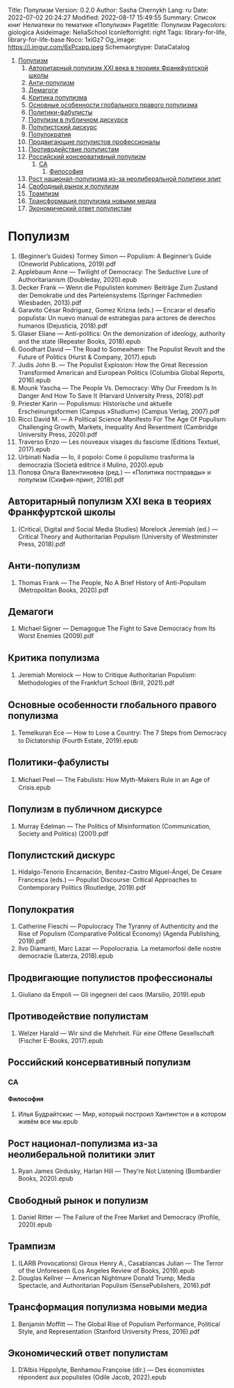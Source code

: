 Title: Популизм
Version: 0.2.0
Author: Sasha Chernykh
Lang: ru
Date: 2022-07-02 20:24:27
Modified: 2022-08-17 15:49:55
Summary: Список книг Нелиатеки по тематике «Популизм»
Pagetitle: Популизм
Pagecolors: giologica
Asideimage: NeliaSchool
Iconleftorright: right
Tags: library-for-life, library-for-life-base
Noco: 1xiGz7
Og_image: https://i.imgur.com/6xPcxpp.jpeg
Schemaorgtype: DataCatalog

<!-- MarkdownTOC -->

1. [Популизм](#Популизм)
	1. [Авторитарный популизм XXI века в теориях Франкфуртской школы](#Авторитарный-популизм-XXI-века-в-теориях-Франкфуртской-школы)
	1. [Анти-популизм](#Анти-популизм)
	1. [Демагоги](#Демагоги)
	1. [Критика популизма](#Критика-популизма)
	1. [Основные особенности глобального правого популизма](#Основные-особенности-глобального-правого-популизма)
	1. [Политики-фабулисты](#Политики-фабулисты)
	1. [Популизм в публичном дискурсе](#Популизм-в-публичном-дискурсе)
	1. [Популистский дискурс](#Популистский-дискурс)
	1. [Популократия](#Популократия)
	1. [Продвигающие популистов профессионалы](#Продвигающие-популистов-профессионалы)
	1. [Противодействие популистам](#Противодействие-популистам)
	1. [Российский консервативный популизм](#Российский-консервативный-популизм)
		1. [CA](#CA)
			1. [Философия](#Философия)
	1. [Рост национал-популизма из-за неолиберальной политики элит](#Рост-национал-популизма-из-за-неолиберальной-политики-элит)
	1. [Свободный рынок и популизм](#Свободный-рынок-и-популизм)
	1. [Трампизм](#Трампизм)
	1. [Трансформация популизма новыми медиа](#Трансформация-популизма-новыми-медиа)
	1. [Экономический ответ популистам](#Экономический-ответ-популистам)

<!-- /MarkdownTOC -->

<a id="Популизм"></a>
# Популизм

1. (Beginner’s Guides) Tormey Simon — Populism꞉ A Beginner’s Guide (Oneworld Publications, 2019).pdf
1. Applebaum Anne — Twilight of Democracy꞉ The Seductive Lure of Authoritarianism (Doubleday, 2020).epub
1. Decker Frank — Wenn die Populisten kommen꞉ Beiträge Zum Zustand der Demokratie und des Parteiensystems (Springer Fachmedien Wiesbaden, 2013).pdf
1. Garavito César Rodríguez, Gomez Krizna (eds.) — Encarar el desafío populista꞉ Un nuevo manual de estrategias para actores de derechos humanos (Dejusticia, 2018).pdf
1. Glaser Eliane — Anti-politics꞉ On the demonization of ideology, authority and the state (Repeater Books, 2018).epub
1. Goodhart David — The Road to Somewhere꞉ The Populist Revolt and the Future of Politics (Hurst & Company, 2017).epub
1. Judis John B. — The Populist Explosion꞉ How the Great Recession Transformed American and European Politics (Columbia Global Reports, 2016).epub
1. Mounk Yascha — The People Vs. Democracy꞉ Why Our Freedom Is In Danger And How To Save It (Harvard University Press, 2018).pdf
1. Priester Karin — Populismus꞉ Historische und aktuelle Erscheinungsformen (Campus »Studium«) (Campus Verlag, 2007).pdf
1. Ricci David M. — A Political Science Manifesto For The Age Of Populism꞉ Challenging Growth, Markets, Inequality And Resentment (Cambridge University Press, 2020).pdf
1. Traverso Enzo — Les nouveaux visages du fascisme (Éditions Textuel, 2017).epub
1. Urbinati Nadia — Io, il popolo꞉ Come il populismo trasforma la democrazia (Società editrice il Mulino, 2020).epub
1. Попова Ольга Валентиновна (ред.) — «Политика постправды» и популизм (Скифия-принт, 2018).pdf

<a id="Авторитарный-популизм-XXI-века-в-теориях-Франкфуртской-школы"></a>
## Авторитарный популизм XXI века в теориях Франкфуртской школы

1. (Critical, Digital and Social Media Studies) Morelock Jeremiah (ed.) — Critical Theory and Authoritarian Populism (University of Westminster Press, 2018).pdf

<a id="Анти-популизм"></a>
## Анти-популизм

1. Thomas Frank — The People, No A Brief History of Anti-Populism (Metropolitan Books, 2020).pdf

<a id="Демагоги"></a>
## Демагоги

1. Michael Signer — Demagogue The Fight to Save Democracy from Its Worst Enemies (2009).pdf

<a id="Критика-популизма"></a>
## Критика популизма

1. Jeremiah Morelock — How to Critique Authoritarian Populism꞉ Methodologies of the Frankfurt School (Brill, 2021).pdf

<a id="Основные-особенности-глобального-правого-популизма"></a>
## Основные особенности глобального правого популизма

1. Temelkuran Ece — How to Lose a Country꞉ The 7 Steps from Democracy to Dictatorship (Fourth Estate, 2019).epub

<a id="Политики-фабулисты"></a>
## Политики-фабулисты

1. Michael Peel — The Fabulists꞉ How Myth-Makers Rule in an Age of Crisis.epub

<a id="Популизм-в-публичном-дискурсе"></a>
## Популизм в публичном дискурсе

1. Murray Edelman — The Politics of Misinformation (Communication, Society and Politics) (2001).pdf

<a id="Популистский-дискурс"></a>
## Популистский дискурс

1. Hidalgo-Tenorio Encarnación, Benítez-Castro Miguel-Ángel, De Cesare Francesca (eds.) — Populist Discourse꞉ Critical Approaches to Contemporary Politics (Routledge, 2019).pdf

<a id="Популократия"></a>
## Популократия

1. Catherine Fieschi — Populocracy The Tyranny of Authenticity and the Rise of Populism (Comparative Political Economy) (Agenda Publishing, 2019).pdf
1. Ilvo Diamanti, Marc Lazar — Popolocrazia. La metamorfosi delle nostre democrazie (Laterza, 2018).epub

<a id="Продвигающие-популистов-профессионалы"></a>
## Продвигающие популистов профессионалы

1. Giuliano da Empoli — Gli ingegneri del caos (Marsilio, 2019).epub

<a id="Противодействие-популистам"></a>
## Противодействие популистам

1. Welzer Harald — Wir sind die Mehrheit. Für eine Offene Gesellschaft (Fischer E-Books, 2017).epub

<a id="Российский-консервативный-популизм"></a>
## Российский консервативный популизм

<a id="CA"></a>
### CA

<a id="Философия"></a>
#### Философия

1. Илья Будрайтскис — Мир, который построил Хантингтон и в котором живём все мы.epub

<a id="Рост-национал-популизма-из-за-неолиберальной-политики-элит"></a>
## Рост национал-популизма из-за неолиберальной политики элит

1. Ryan James Girdusky, Harlan Hill — They’re Not Listening (Bombardier Books, 2020).epub

<a id="Свободный-рынок-и-популизм"></a>
## Свободный рынок и популизм

1. Daniel Ritter — The Failure of the Free Market and Democracy (Profile, 2020).epub

<a id="Трампизм"></a>
## Трампизм

1. (LARB Provocations) Giroux Henry A., Casablancas Julian — The Terror of the Unforeseen (Los Angeles Review of Books, 2019).epub
1. Douglas Kellner — American Nightmare Donald Trump, Media Spectacle, and Authoritarian Populism (SensePublishers, 2016).pdf

<a id="Трансформация-популизма-новыми-медиа"></a>
## Трансформация популизма новыми медиа

1. Benjamin Moffitt — The Global Rise of Populism Performance, Political Style, and Representation (Stanford University Press, 2016).pdf

<a id="Экономический-ответ-популистам"></a>
## Экономический ответ популистам

1. D’Albis Hippolyte, Benhamou ‎Françoise (dir.) — Des économistes répondent aux populistes (Odile Jacob, 2022).epub
